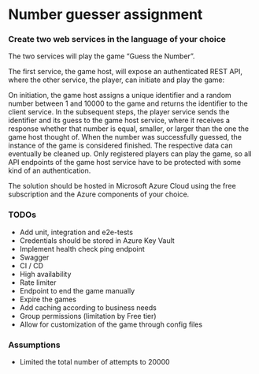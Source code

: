 # Number guesser assignment

### Create two web services in the language of your choice

The two services will play the game “Guess the Number”.

The first service, the game host, will expose an authenticated REST API, where the other service, the player, can initiate and play the game:

On initiation, the game host assigns a unique identifier and a random number between 1 and 10000 to the game and returns the identifier to the client service.
In the subsequent steps, the player service sends the identifier and its guess to the game host service, where it receives a response whether that number is equal, smaller, or larger than the one the game host thought of.
When the number was successfully guessed, the instance of the game is considered finished. The respective data can eventually be cleaned up.
Only registered players can play the game, so all API endpoints of the game host service have to be protected with some kind of an authentication.

The solution should be hosted in Microsoft Azure Cloud using the free subscription and the Azure components of your choice.

### TODOs
- Add unit, integration and e2e-tests
- Credentials should be stored in Azure Key Vault
- Implement health check ping endpoint
- Swagger
- CI / CD
- High availability
- Rate limiter
- Endpoint to end the game manually
- Expire the games
- Add caching according to business needs
- Group permissions (limitation by Free tier)
- Allow for customization of the game through config files

### Assumptions
- Limited the total number of attempts to 20000